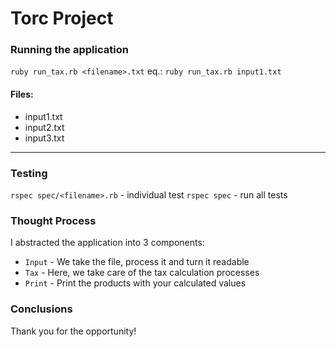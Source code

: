 # Torc Project
### Running the application
`ruby run_tax.rb <filename>.txt`
eq.: `ruby run_tax.rb input1.txt`
#### Files:
- input1.txt
- input2.txt
- input3.txt
  
***
### Testing  
`rspec spec/<filename>.rb` - individual test
`rspec spec` - run all tests
  
### Thought Process
I abstracted the application into 3 components:

- `Input` - We take the file, process it and turn it readable
- `Tax` - Here, we take care of the tax calculation processes
- `Print` - Print the products with your calculated values

### Conclusions
Thank you for the opportunity!
